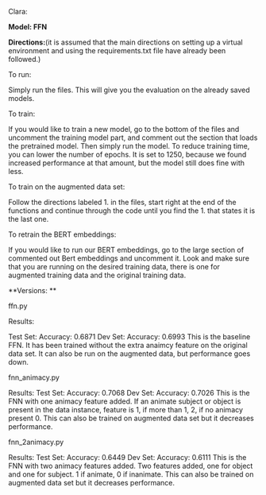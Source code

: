Clara:

**Model: FFN**

**Directions:**(it is assumed that the main directions on setting up a virtual environment and using the requirements.txt file have already been followed.)

To run:

Simply run the files. This will give you the evaluation on the already saved models.

To train:

If you would like to train a new model, go to the bottom of the files and uncomment the training model part, and comment out the section that loads the pretrained model.
Then simply run the model. To reduce training time, you can lower the number of epochs. It is set to 1250, because we found increased performance at that amount, but the model still does fine with less.

To train on the augmented data set:

Follow the directions labeled 1. in the files, start right at the end of the functions and continue through the code until you find the 1. that states it is the last one.

To retrain the BERT embeddings:

If you would like to run our BERT embeddings, go to the large section of commented out Bert embeddings and uncomment it. Look and make sure that you are running on the desired training data, there is one for augmented training data and the original training data.


**Versions: **

ffn.py

Results:

Test Set: Accuracy: 0.6871
Dev Set: Accuracy: 0.6993
This is the baseline FFN. It has been trained without the extra anaimcy feature on the original data set. It can also be run on the augmented data, but performance goes down.

fnn_animacy.py

Results:
Test Set: Accuracy: 0.7068
Dev Set: Accuracy: 0.7026
This is the FNN with one animacy feature added. If an animate subject or object is present in the data instance, feature is 1, if more than 1, 2, if no animacy present 0.
This can also be trained on augmented data set but it decreases performance.

fnn_2animacy.py

Results:
Test Set: Accuracy: 0.6449
Dev Set: Accuracy: 0.6111
This is the FNN with two animacy features added. Two features added, one for object and one for subject. 1 if animate, 0 if inanimate.
This can also be trained on augmented data set but it decreases performance.



